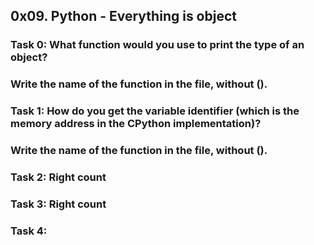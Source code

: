## 0x09. Python - Everything is object
### Task 0: What function would you use to print the type of an object? 
### Write the name of the function in the file, without ().
### Task 1: How do you get the variable identifier (which is the memory address in the CPython implementation)?
### Write the name of the function in the file, without ().
### Task 2: Right count
### Task 3: Right count
### Task 4: 
